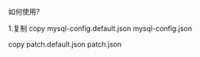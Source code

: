 如何使用?

1.复制
copy mysql-config.default.json mysql-config.json  

copy patch.default.json patch.json  
